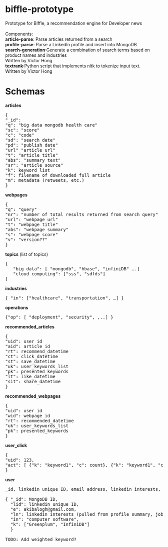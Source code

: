 biffle-prototype
================

Prototype for Biffle, a recommendation engine for Developer news
<br>
<br>
Components:
<br><b>article-parse</b>: Parse articles returned from a search
<br><b>profile-parse</b>: Parse a LinkedIn profile and insert into MongoDB
<br><b>search-generation</b>:Generate a combination of search terms based on product names and industries
<br>Written by Victor Hong
<br><b>textrank</b>:Python script that implements nltk to tokenize input text.
<br>Written by Victor Hong
<br>

Schemas
=======

<b>articles</b>
<pre>
{
"_id": 
"q": "big data mongodb health care"
"sc": "score"
"c": "code"
"sd": "search date"
"pd": "publish date"
"url" "article url"
"t": "article title"
"abs": "summary text"
"sr": "article source"
"k": keyword list
"f": filename of downloaded full article
"m": metadata (retweets, etc.)
}
</pre>

<b>webpages</b>
<pre>
{
"q": "query"
"nr": "number of total results returned from search query"
"url": "webpage url"
"t": "webpage title"
"abs": "webpage summary"
"s": "webpage score"
"v": "version??"
}
</pre>

<b>topics</b> (list of topics)
<pre>{
   "big data": [ "mongodb", "hbase", "infiniDB" ….] 
   "cloud computing": ["sss", "sdfds"]
}</pre>


<b>industries</b>
<pre>{ "in": ["healthcare", "transportation", …] }</pre>


<b>operations</b>
<pre>{"op": [ "deployment", "security", ,..] }</pre>


<b>recommended_articles</b>
<pre>{
"uid": user id
"aid": article id
"rt": recommend_datetime
"ct": click_datetime
"st": save_datetime
"uk": user_keywords_list
"pk": presented_keywords
"lt": like_datetime
"sit": share_datetime
}</pre>

<b>recommended_webpages</b>
<pre>{
"uid": user id
"wid": webpage id
"rt": recommended_datetime
"uk": user_keywords_list
"pk": presented_keywords
}</pre>

<b>user_click</b>
<pre>{
"uid": 123,
"act": [ {"k": "keyword1", "c": count}, {"k": "keyword1", "c": count} ]
}</pre>


<b>user</b>
<pre>_id, linkedin unique ID, email address, linkedin interests, industry, keywords(list of products)

{ "_id": MongoDB ID,
  "lid": linkedin unique ID,
  "e": akibalogh@gmail.com,
  "ln": linkedin interests (pulled from profile summary, job summary and skills)
  "in": "computer software",
  "k": ["Greenplum", "InfiniDB"]
  }

TODO: Add weighted keyword?</pre>
